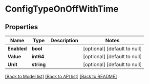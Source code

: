 # ConfigTypeOnOffWithTime

## Properties
Name | Type | Description | Notes
------------ | ------------- | ------------- | -------------
**Enabled** | **bool** |  | [optional] [default to null]
**Value** | **int64** |  | [optional] [default to null]
**Unit** | **string** |  | [optional] [default to null]

[[Back to Model list]](../README.md#documentation-for-models) [[Back to API list]](../README.md#documentation-for-api-endpoints) [[Back to README]](../README.md)


